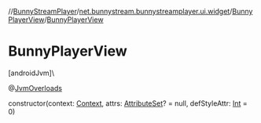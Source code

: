 //[BunnyStreamPlayer](../../../index.md)/[net.bunnystream.bunnystreamplayer.ui.widget](../index.md)/[BunnyPlayerView](index.md)/[BunnyPlayerView](-bunny-player-view.md)

# BunnyPlayerView

[androidJvm]\

@[JvmOverloads](https://kotlinlang.org/api/latest/jvm/stdlib/kotlin-stdlib/kotlin.jvm/-jvm-overloads/index.html)

constructor(context: [Context](https://developer.android.com/reference/kotlin/android/content/Context.html), attrs: [AttributeSet](https://developer.android.com/reference/kotlin/android/util/AttributeSet.html)? = null, defStyleAttr: [Int](https://kotlinlang.org/api/latest/jvm/stdlib/kotlin-stdlib/kotlin/-int/index.html) = 0)
